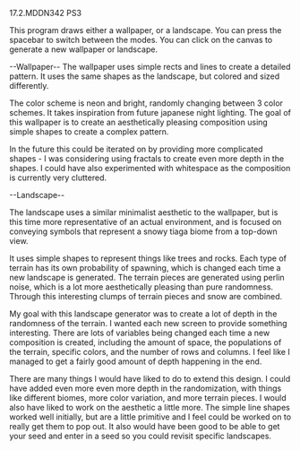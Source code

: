 17.2.MDDN342 PS3

This program draws either a wallpaper, or a landscape.
You can press the spacebar to switch between the modes.
You can click on the canvas to generate a new wallpaper or landscape.

--Wallpaper--
The wallpaper uses simple rects and lines
to create a detailed pattern. It uses the same shapes
as the landscape, but colored and sized differently.

The color scheme is neon and bright, randomly changing between 3 color schemes.
It takes inspiration from future japanese night lighting. The goal of this wallpaper
is to create an aesthetically pleasing composition using simple shapes to create
a complex pattern.

In the future this could be iterated on by providing more complicated shapes -
I was considering using fractals to create even more depth in the shapes.
I could have also experimented with whitespace as the composition is currently
very cluttered.

--Landscape--

The landscape uses a similar minimalist aesthetic to the wallpaper, but is this time
more representative of an actual environment, and is focused on conveying symbols that represent
a snowy tiaga biome from a top-down view.

It uses simple shapes to represent things like trees and rocks. Each type of terrain
has its own probability of spawning, which is changed each time a new landscape is generated.
The terrain pieces are generated using perlin noise, which is a lot more aesthetically pleasing
than pure randomness. Through this interesting clumps of terrain pieces and snow are combined.

My goal with this landscape generator was to create a lot of depth in the randomness of the
terrain. I wanted each new screen to provide something interesting. There are lots of variables
being changed each time a new composition is created, including the amount of space, the populations
of the terrain, specific colors, and the number of rows and columns. I feel like I managed to get a
fairly good amount of depth happening in the end.

There are many things I would have liked to do to extend this design. I could have added even more even more depth in
the randomization, with things like different biomes, more color variation, and more terrain pieces.
I would also have liked to work on the aesthetic a little more. The simple line shapes worked well initially,
but are a little primitive and I feel could be worked on to really get them to pop out. It also would have
been good to be able to get your seed and enter in a seed so you could revisit specific landscapes.
